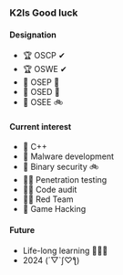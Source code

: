 ### K2ls Good luck

#### Designation
- 🏆 OSCP ✔
- 🏆 OSWE ✔
- 🛶 OSEP 🚗
- 🛶 OSED 🚗
- 🛶 OSEE 🚲

#### Current interest
- 📕 C++
- 📕 Malware development
- 📕 Binary security 🚲
- 🐱‍👤 Penetration testing
- 🐱‍👤 Code audit
- 🐱‍👤 Red Team
- 🙌 Game Hacking

#### Future
- Life-long learning 🙌🙌🙌
- 2024 (´▽`ʃ♡ƪ)
